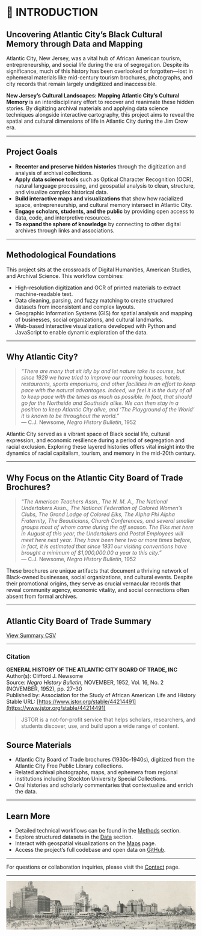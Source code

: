 # 📖 INTRODUCTION


## Uncovering Atlantic City’s Black Cultural Memory through Data and Mapping

Atlantic City, New Jersey, was a vital hub of African American tourism, entrepreneurship, and social life during the era of segregation. Despite its significance, much of this history has been overlooked or forgotten—lost in ephemeral materials like mid-century tourism brochures, photographs, and city records that remain largely undigitized and inaccessible.

**New Jersey’s Cultural Landscapes: Mapping Atlantic City’s Cultural Memory** is an interdisciplinary effort to recover and reanimate these hidden stories. By digitizing archival materials and applying data science techniques alongside interactive cartography, this project aims to reveal the spatial and cultural dimensions of life in Atlantic City during the Jim Crow era.

---

## Project Goals

- **Recenter and preserve hidden histories** through the digitization and analysis of archival collections.
- **Apply data science tools** such as Optical Character Recognition (OCR), natural language processing, and geospatial analysis to clean, structure, and visualize complex historical data.
- **Build interactive maps and visualizations** that show how racialized space, entrepreneurship, and cultural memory intersect in Atlantic City.
- **Engage scholars, students, and the public** by providing open access to data, code, and interpretive resources.
- **To expand the sphere of knowledge** by connecting to other digital archives through links and associations.
---

## Methodological Foundations

This project sits at the crossroads of Digital Humanities, American Studies, and Archival Science. This workflow combines:

- High-resolution digitization and OCR of printed materials to extract machine-readable text.
- Data cleaning, parsing, and fuzzy matching to create structured datasets from inconsistent and complex layouts.
- Geographic Information Systems (GIS) for spatial analysis and mapping of businesses, social organizations, and cultural landmarks.
- Web-based interactive visualizations developed with Python and JavaScript to enable dynamic exploration of the data.

---

## Why Atlantic City?

> _“There are many that sit idly by and let nature take its course, but since 1929 we have tried to improve our rooming houses, hotels, restaurants, sports emporiums, and other facilities in an effort to keep pace with the natural advantages. Indeed, we feel it is the duty of all to keep pace with the times as much as possible. In fact, that should go for the Northside and Southside alike. We can then stay in a position to keep Atlantic City alive, and ‘The Playground of the World’ it is known to be throughout the world.”_  
> — C.J. Newsome, *Negro History Bulletin*, 1952

Atlantic City served as a vibrant space of Black social life, cultural expression, and economic resilience during a period of segregation and racial exclusion. Exploring these layered histories offers vital insight into the dynamics of racial capitalism, tourism, and memory in the mid-20th century.

---

## Why Focus on the Atlantic City Board of Trade Brochures?

> _“The American Teachers Assn., The N. M. A., The National Undertakers Assn., The National Federation of Colored Women’s Clubs, The Grand Lodge of Colored Elks, The Alpha Phi Alpha Fraternity, The Beauticians, Church Conferences, and several smaller groups most of whom came during the off season. The Elks met here in August of this year, the Undertakers and Postal Employees will meet here next year. They have been here two or more times before, in fact, it is estimated that since 1931 our visiting conventions have brought a minimum of $1,000,000.00 a year to this city.”_  
> — C.J. Newsome, *Negro History Bulletin*, 1952

These brochures are unique artifacts that document a thriving network of Black-owned businesses, social organizations, and cultural events. Despite their promotional origins, they serve as crucial vernacular records that reveal community agency, economic vitality, and social connections often absent from formal archives.

---

## Atlantic City Board of Trade Summary

[View Summary CSV](assets/AtlanticCityBoardofTradeSummary.csv)

---

### Citation

**GENERAL HISTORY OF THE ATLANTIC CITY BOARD OF TRADE, INC**  
Author(s): Clifford J. Newsome  
Source: *Negro History Bulletin*, NOVEMBER, 1952, Vol. 16, No. 2 (NOVEMBER, 1952), pp. 27–30  
Published by: Association for the Study of African American Life and History  
Stable URL: [https://www.jstor.org/stable/44214491](https://www.jstor.org/stable/44214491)  

> JSTOR is a not-for-profit service that helps scholars, researchers, and students discover, use, and build upon a wide range of content.


## Source Materials

- Atlantic City Board of Trade brochures (1930s–1940s), digitized from the Atlantic City Free Public Library collections.
- Related archival photographs, maps, and ephemera from regional institutions including Stockton University Special Collections.
- Oral histories and scholarly commentaries that contextualize and enrich the data.

---

## Learn More

- Detailed technical workflows can be found in the [Methods](methods.md) section.  
- Explore structured datasets in the [Data](data.md) section.  
- Interact with geospatial visualizations on the [Maps](maps.md) page.  
- Access the project’s full codebase and open data on [GitHub](https://github.com/cvanstey/data-in-the-archive_ACBT).

---

For questions or collaboration inquiries, please visit the [Contact](contact.md) page.

---

![Historic Atlantic City](assets/Atlantic-City-Beach-and-Skyline-1944.png)
